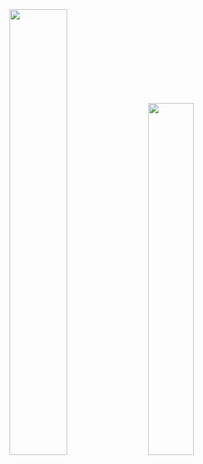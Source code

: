 <div class='container'>
<img style="height: auto; width: 45%;" class="img" src="https://github-readme-stats.vercel.app/api?username=SkyBorn888&show_icons=true&theme=chartreuse-dark&count_private=true" />
&nbsp;
&nbsp;
<img style="height: auto; width: 40%;" class="img" src="https://github-readme-stats.vercel.app/api/top-langs/?username=SkyBorn888&theme=chartreuse-dark&langs_count=8&layout=compact" />
</div>
